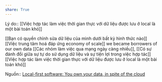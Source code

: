 ```yaml
---
share: True
---
```

Lý do:: [[Việc hợp tác làm việc thời gian thực với dữ liệu được lưu ở local là một bài toán khó]]

[[Bạn có quyền chỉnh sửa dữ liệu của mình dưới bất kỳ hình thức nào]] 
[[Việc trung tâm hoá đáp ứng economy of scale]] 
we became borrowers of our own data
[[Các nhóm làm việc qua mạng ngày càng nhiều]], [[Có sự đánh đổi giữa sự tự do sử dụng dữ liệu và sự tiện lợi trong việc hợp tác]] [[Việc hợp tác làm việc thời gian thực với dữ liệu được lưu ở local là một bài toán khó]]

Nguồn:: [Local-first software: You own your data, in spite of the cloud](https://www.inkandswitch.com/local-first/)
